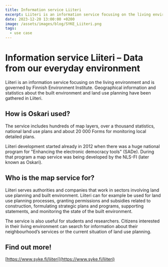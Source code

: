 ```yaml
---
title: Information service Liiteri
excerpt: Liiteri is an information service focusing on the living environment and is governed by Finnish Environment Institute. Geographical information and statistics about the built environment and land use planning have been gathered in Liiteri.
date: 2023-12-20 13:00:00 +0200
image: /assets/images/blog/SYKE_Liiteri.png
tags:
  - use case
---
```


# Information service Liiteri – Data from our everyday environment

Liiteri is an information service focusing on the living environment and is governed by Finnish Environment Institute. Geographical information and statistics about the built environment and land use planning have been gathered in Liiteri.

## How is Oskari used?

The service includes hundreds of map layers, over a thousand statistics, national land use plans and about 20 000 Forms for monitoring local detailed plans.

Liiteri development started already in 2012 when there was a huge national program for "Enhancing the electronic democracy tools" (SADe). During that program a map service was being developed by the NLS-FI (later known as Oskari).

## Who is the map service for?

Liiteri serves authorities and companies that work in sectors involving land use planning and built environment. Liiteri can for example be used for land use planning processes, granting permissions and subsidies related to construction, formulating strategic plans and programs, supporting statements, and monitoring the state of the built environment.

The service is also useful for students and researchers. Citizens interested in their living environment can search for information about their neighbourhood’s services or the current situation of land use planning.

## Find out more!

[https://www.syke.fi/liiteri](https://www.syke.fi/liiteri)
